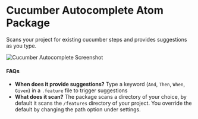 # Cucumber Autocomplete Atom Package

Scans your project for existing cucumber steps and provides suggestions as you type.

![Cucumber Autocomplete Screenshot](https://raw.githubusercontent.com/tomkadwill/atom-cucumber-autocomplete/master/images/cucumber_autocomplete.jpg)

#### FAQs
* __When does it provide suggestions?__ Type a keyword (`And`, `Then`, `When`, `Given`) in a `.feature` file to trigger suggestions
* __What does it scan?__ The package scans a directory of your choice, by default it scans the `/features` directory of your project. You override the default by changing the path option under settings.
